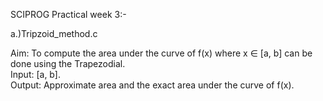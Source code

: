 SCIPROG Practical week 3:-

a.)Tripzoid_method.c

Aim: To compute the area under the curve of f(x) where x ∈ [a, b] can be done using the Trapezodial.  
Input: [a, b].  
Output: Approximate area and the exact area under the curve of f(x).  

